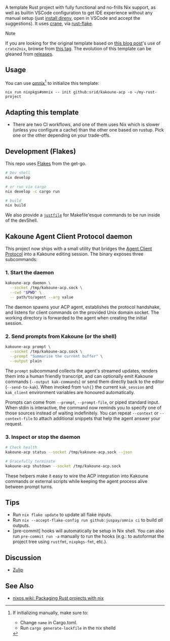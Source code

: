 A template Rust project with fully functional and no-frills Nix support, as well as builtin VSCode configuration to get IDE experience without any manual setup (just [install direnv](https://nixos.asia/en/direnv), open in VSCode and accept the suggestions). It uses [crane](https://crane.dev/), via [rust-flake](https://github.com/juspay/rust-flake).

> [!NOTE]
> If you are looking for the original template based on [this blog post](https://srid.ca/rust-nix)'s use of `crate2nix`, browse from [this tag](https://github.com/srid/kakoune-acp/tree/crate2nix). The evolution of this template can be gleaned from [releases](https://github.com/srid/kakoune-acp/releases).

## Usage

You can use [omnix](https://omnix.page/om/init.html)[^omnix] to initialize this template:
```
nix run nixpkgs#omnix -- init github:srid/kakoune-acp -o ~/my-rust-project
```

[^omnix]: If initializing manually, make sure to:
    - Change `name` in Cargo.toml.
    - Run `cargo generate-lockfile` in the nix shelld

## Adapting this template

- There are two CI workflows, and one of them uses Nix which is slower (unless you configure a cache) than the other one based on rustup. Pick one or the other depending on your trade-offs.

## Development (Flakes)

This repo uses [Flakes](https://nixos.asia/en/flakes) from the get-go.

```bash
# Dev shell
nix develop

# or run via cargo
nix develop -c cargo run

# build
nix build
```

We also provide a [`justfile`](https://just.systems/) for Makefile'esque commands to be run inside of the devShell.

## Kakoune Agent Client Protocol daemon

This project now ships with a small utility that bridges the [Agent Client Protocol](https://agentclientprotocol.com/) into a Kakoune editing session. The binary exposes three subcommands:

### 1. Start the daemon

```bash
kakoune-acp daemon \
  --socket /tmp/kakoune-acp.sock \
  --cwd "$PWD" \
  -- path/to/agent --arg value
```

The daemon spawns your ACP agent, establishes the protocol handshake, and listens for client commands on the provided Unix domain socket. The working directory is forwarded to the agent when creating the initial session.

### 2. Send prompts from Kakoune (or the shell)

```bash
kakoune-acp prompt \
  --socket /tmp/kakoune-acp.sock \
  --prompt "Summarise the current buffer" \
  --output plain
```

The `prompt` subcommand collects the agent's streamed updates, renders them into a human friendly transcript, and can optionally emit Kakoune commands (`--output kak-commands`) or send them directly back to the editor (`--send-to-kak`). When invoked from `%sh{}` the current `kak_session` and `kak_client` environment variables are honoured automatically.

Prompts can come from `--prompt`, `--prompt-file`, or piped standard input. When stdin is interactive, the command now reminds you to specify one of those sources instead of waiting indefinitely. You can repeat `--context` or `--context-file` to attach additional snippets that help the agent answer your request.

### 3. Inspect or stop the daemon

```bash
# Check health
kakoune-acp status --socket /tmp/kakoune-acp.sock --json

# Gracefully terminate
kakoune-acp shutdown --socket /tmp/kakoune-acp.sock
```

These helpers make it easy to wire the ACP integration into Kakoune commands or external scripts while keeping the agent process alive between prompt turns.

## Tips

- Run `nix flake update` to update all flake inputs.
- Run `nix --accept-flake-config run github:juspay/omnix ci` to build _all_ outputs.
- [pre-commit] hooks will automatically be setup in Nix shell. You can also run `pre-commit run -a` manually to run the hooks (e.g.: to autoformat the project tree using `rustfmt`, `nixpkgs-fmt`, etc.).

## Discussion

- [Zulip](https://nixos.zulipchat.com/#narrow/stream/413950-nix)

## See Also

- [nixos.wiki: Packaging Rust projects with nix](https://nixos.wiki/wiki/Rust#Packaging_Rust_projects_with_nix)
